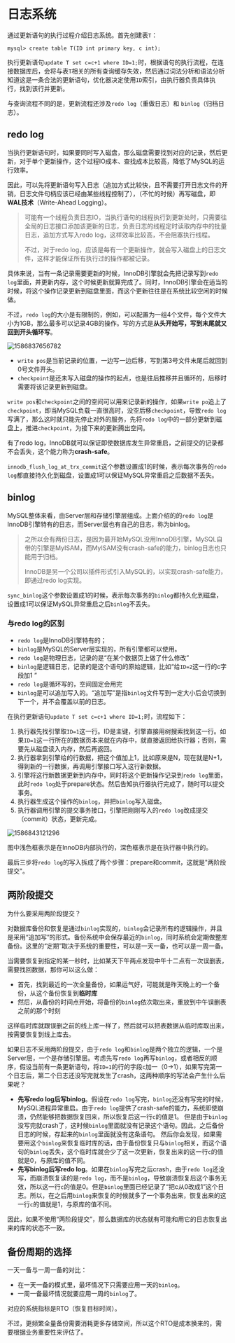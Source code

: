 # 日志系统

通过更新语句的执行过程介绍日志系统。首先创建表`T`：

```
mysql> create table T(ID int primary key, c int);
```

执行更新语句`update T set c=c+1 where ID=1;`时，根据语句的执行流程，在连接数据库后，会将与表`T`相关的所有查询缓存失效，然后通过词法分析和语法分析知道这是一条合法的更新语句，优化器决定使用`ID`索引，由执行器负责具体执行，找到该行并更新。

与查询流程不同的是，更新流程还涉及`redo log`（重做日志）和 `binlog`（归档日志）。

## redo log

当执行更新语句时，如果要同时写入磁盘，那么磁盘需要找到对应的记录，然后更新，对于单个更新操作，这个过程IO成本、查找成本比较高，降低了MySQL的运行效率。

因此，可以先将更新语句写入日志（追加方式比较快，且不需要打开日志文件的开销，日志文件句柄应该已经由某些线程控制了），（不忙的时候）再写磁盘，即**WAL技术**（Write-Ahead Logging）。

> 可能有一个线程负责日志IO，当执行语句的线程执行到更新处时，只需要往全局的日志接口添加该更新的日志，负责日志的线程定时读取内存中的批量日志，追加方式写入redo log，这样效率比较高，不会阻塞执行线程。
>
> 不过，对于redo log，应该是每有一个更新操作，就会写入磁盘上的日志文件，这样才能保证所有执行过的操作都被记录。

具体来说，当有一条记录需要更新的时候，InnoDB引擎就会先把记录写到`redo log`里面，并更新内存，这个时候更新就算完成了。同时，InnoDB引擎会在适当的时候，将这个操作记录更新到磁盘里面，而这个更新往往是在系统比较空闲的时候做。

不过，`redo log`的大小是有限制的，例如，可以配置为一组4个文件，每个文件大小为1GB，那么最多可以记录4GB的操作。写的方式是**从头开始写，写到末尾就又回到开头循环写**。

![1586837656782](ri-zhi-xi-tong.assets/1586837656782.png)

- `write pos`是当前记录的位置，一边写一边后移，写到第3号文件末尾后就回到0号文件开头。
- `checkpoint`是还未写入磁盘的操作的起点，也是往后推移并且循环的，后移时需要将该记录更新到磁盘。

`write pos`和`checkpoint`之间的空间可以用来记录新的操作，如果`write po`追上了 `checkpoint`，即当MySQL负载一直很高时，没空后移`checkpoint`，导致`redo log`写满了，那么这时就只能先停止对外的服务，先将`redo log`中的一部分更新到磁盘上，推进`checkpoint`，为接下来的更新腾出空间。

有了redo log，InnoDB就可以保证即使数据库发生异常重启，之前提交的记录都不会丢失，这个能力称为**crash-safe**。

`innodb_flush_log_at_trx_commit`这个参数设置成1的时候，表示每次事务的`redo log`都直接持久化到磁盘，设置成1可以保证MySQL异常重启之后数据不丢失。

## binlog

MySQL整体来看，由Server层和存储引擎层组成。上面介绍的的`redo log`是InnoDB引擎特有的日志，而Server层也有自己的日志，称为binlog。

> 之所以会有两份日志，是因为最开始MySQL没用InnoDB引擎，MySQL自带的引擎是MyISAM，而MyISAM没有crash-safe的能力，binlog日志也只能用于归档。
>
> InnoDB是另一个公司以插件形式引入MySQL的，以实现crash-safe能力，即通过redo log实现。

`sync_binlog`这个参数设置成1的时候，表示每次事务的`binlog`都持久化到磁盘，设置成1可以保证MySQL异常重启之后`binlog`不丢失。

### 与redo log的区别

- `redo log`是InnoDB引擎特有的；
- `binlog`是MySQL的Server层实现的，所有引擎都可以使用。
- `redo log`是物理日志，记录的是“在某个数据页上做了什么修改”
- `binlog`是逻辑日志，记录的是这个语句的原始逻辑，比如“给`ID=2`这一行的c字段加1 ”
- `redo log`是循环写的，空间固定会用完
- `binlog`是可以追加写入的。“追加写”是指`binlog`文件写到一定大小后会切换到下一个，并不会覆盖以前的日志。



在执行更新语句`update T set c=c+1 where ID=1;`时，流程如下：

1. 执行器先找引擎取`ID=1`这一行。ID是主键，引擎直接用树搜索找到这一行。如果`ID=1`这一行所在的数据页本来就在内存中，就直接返回给执行器；否则，需要先从磁盘读入内存，然后再返回。
2. 执行器拿到引擎给的行数据，把这个值加上1，比如原来是N，现在就是N+1，得到新的一行数据，再调用引擎接口写入这行新数据。
3. 引擎将这行新数据更新到内存中，同时将这个更新操作记录到`redo log`里面，此时`redo log`处于prepare状态。然后告知执行器执行完成了，随时可以提交事务。
4. 执行器生成这个操作的`binlog`，并把`binlog`写入磁盘。
5. 执行器调用引擎的提交事务接口，引擎把刚刚写入的`redo log`改成提交（commit）状态，更新完成。

![1586843121296](ri-zhi-xi-tong.assets/1586843121296.png)

图中浅色框表示是在InnoDB内部执行的，深色框表示是在执行器中执行的。

最后三步将`redo log`的写入拆成了两个步骤：prepare和commit，这就是"两阶段提交"。

## 两阶段提交

为什么要采用两阶段提交？

对数据库备份和恢复是通过`binlog`实现的，`binlog`会记录所有的逻辑操作，并且是采用“追加写”的形式。备份系统中会保存最近的`binlog`，同时系统会定期做整库备份。这里的“定期”取决于系统的重要性，可以是一天一备，也可以是一周一备。

当需要恢复到指定的某一秒时，比如某天下午两点发现中午十二点有一次误删表，需要找回数据，那你可以这么做：

- 首先，找到最近的一次全量备份，如果运气好，可能就是昨天晚上的一个备份，从这个备份恢复到**临时库**
- 然后，从备份的时间点开始，将备份的`binlog`依次取出来，重放到中午误删表之前的那个时刻

这样临时库就跟误删之前的线上库一样了，然后就可以把表数据从临时库取出来，按需要恢复到线上库去。

如果日志不采用两阶段提交，由于`redo log`和`binlog`是两个独立的逻辑，一个是Server层，一个是存储引擎层。考虑先写`redo log`再写`binlog`，或者相反的顺序，假设当前有一条更新语句，将`ID=1`的行的字段`c`加一（0->1），如果写完第一个日志后，第二个日志还没写完就发生了crash，这两种顺序的写法会产生什么后果呢？

- **先写redo log后写binlog**。假设在`redo log`写完，`binlog`还没有写完的时候，MySQL进程异常重启。由于`redo log`提供了crash-safe的能力，系统即使崩溃，仍然能够把数据恢复回来，所以恢复后这一行`c`的值是1。
  但是由于`binlog`没写完就crash了，这时候`binlog`里面就没有记录这个语句。因此，之后备份日志的时候，存起来的`binlog`里面就没有这条语句。
  然后你会发现，如果需要用这个`binlog`来恢复临时库的话，由于备份恢复只与`binlog`相关，而这个语句的`binlog`丢失，这个临时库就会少了这一次更新，恢复出来的这一行`c`的值就是0，与原库的值不同。
- **先写binlog后写redo log**。如果在`binlog`写完之后crash，由于`redo log`还没写，而崩溃恢复读的是`redo log`，而不是`binlog`，导致崩溃恢复后这个事务无效，所以这一行`c`的值是0。但是`binlog`里面已经记录了“把c从0改成1”这个日志。所以，在之后用`binlog`来恢复的时候就多了一个事务出来，恢复出来的这一行`c`的值就是1，与原库的值不同。

因此，如果不使用“两阶段提交”，那么数据库的状态就有可能和用它的日志恢复出来的库的状态不一致。



##  备份周期的选择

一天一备与一周一备的对比：

- 在一天一备的模式里，最坏情况下只需要应用一天的`binlog`。
- 一周一备最坏情况就要应用一周的`binlog`了。

对应的系统指标是RTO（恢复目标时间）。

不过，更频繁全量备份需要消耗更多存储空间，所以这个RTO是成本换来的，需要根据业务重要性来评估了。


